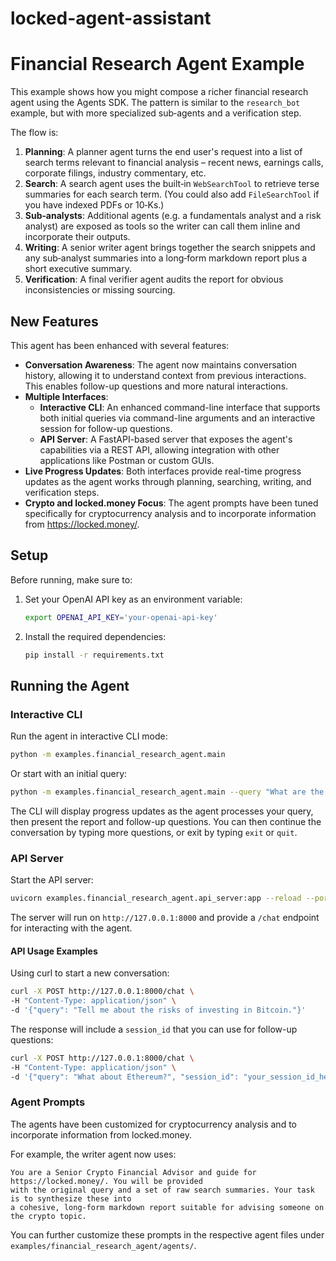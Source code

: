 # locked-agent-assistant

# Financial Research Agent Example

This example shows how you might compose a richer financial research agent using the Agents SDK. The pattern is similar to the `research_bot` example, but with more specialized sub‑agents and a verification step.

The flow is:

1. **Planning**: A planner agent turns the end user's request into a list of search terms relevant to financial analysis – recent news, earnings calls, corporate filings, industry commentary, etc.
2. **Search**: A search agent uses the built‑in `WebSearchTool` to retrieve terse summaries for each search term. (You could also add `FileSearchTool` if you have indexed PDFs or 10‑Ks.)
3. **Sub‑analysts**: Additional agents (e.g. a fundamentals analyst and a risk analyst) are exposed as tools so the writer can call them inline and incorporate their outputs.
4. **Writing**: A senior writer agent brings together the search snippets and any sub‑analyst summaries into a long‑form markdown report plus a short executive summary.
5. **Verification**: A final verifier agent audits the report for obvious inconsistencies or missing sourcing.

## New Features

This agent has been enhanced with several features:

- **Conversation Awareness**: The agent now maintains conversation history, allowing it to understand context from previous interactions. This enables follow-up questions and more natural interactions.
- **Multiple Interfaces**:
  - **Interactive CLI**: An enhanced command-line interface that supports both initial queries via command-line arguments and an interactive session for follow-up questions.
  - **API Server**: A FastAPI-based server that exposes the agent's capabilities via a REST API, allowing integration with other applications like Postman or custom GUIs.
- **Live Progress Updates**: Both interfaces provide real-time progress updates as the agent works through planning, searching, writing, and verification steps.
- **Crypto and locked.money Focus**: The agent prompts have been tuned specifically for cryptocurrency analysis and to incorporate information from https://locked.money/.

## Setup

Before running, make sure to:

1. Set your OpenAI API key as an environment variable:

   ```bash
   export OPENAI_API_KEY='your-openai-api-key'
   ```
2. Install the required dependencies:

   ```bash
   pip install -r requirements.txt
   ```

## Running the Agent

### Interactive CLI

Run the agent in interactive CLI mode:

```bash
python -m examples.financial_research_agent.main
```

Or start with an initial query:

```bash
python -m examples.financial_research_agent.main --query "What are the current market trends for Bitcoin?"
```

The CLI will display progress updates as the agent processes your query, then present the report and follow-up questions. You can then continue the conversation by typing more questions, or exit by typing `exit` or `quit`.

### API Server

Start the API server:

```bash
uvicorn examples.financial_research_agent.api_server:app --reload --port 8000
```

The server will run on `http://127.0.0.1:8000` and provide a `/chat` endpoint for interacting with the agent.

#### API Usage Examples

Using curl to start a new conversation:

```bash
curl -X POST http://127.0.0.1:8000/chat \
-H "Content-Type: application/json" \
-d '{"query": "Tell me about the risks of investing in Bitcoin."}'
```

The response will include a `session_id` that you can use for follow-up questions:

```bash
curl -X POST http://127.0.0.1:8000/chat \
-H "Content-Type: application/json" \
-d '{"query": "What about Ethereum?", "session_id": "your_session_id_here"}'
```

### Agent Prompts

The agents have been customized for cryptocurrency analysis and to incorporate information from locked.money. 

For example, the writer agent now uses:

```
You are a Senior Crypto Financial Advisor and guide for https://locked.money/. You will be provided
with the original query and a set of raw search summaries. Your task is to synthesize these into
a cohesive, long-form markdown report suitable for advising someone on the crypto topic.
```

You can further customize these prompts in the respective agent files under `examples/financial_research_agent/agents/`.

